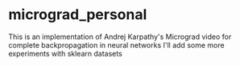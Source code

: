 # micrograd_personal
This is an implementation of Andrej Karpathy's Micrograd video for complete backpropagation in neural networks
I'll add some more experiments with sklearn datasets
